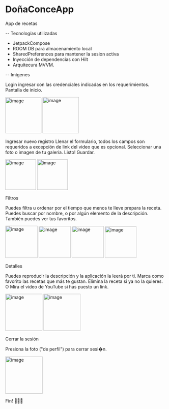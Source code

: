 # DoñaConceApp

App de recetas

-- Tecnologías utilizadas 
- JetpackCompose
- ROOM DB para almacenamiento local
- SharedPreferences para mantener la sesion activa
- Inyección de dependencias con Hilt
- Arquitecura MVVM.

-- Imígenes

Login ingresar con las credenciales indicadas en los requerimientos.
Pantalla de inicio.

   <img width="113" alt="image" src="https://github.com/user-attachments/assets/83164592-e16f-40c7-838b-da6d0b3ccb79" />
   <img width="114" alt="image" src="https://github.com/user-attachments/assets/2c721965-f5f7-4d58-a9d6-1b9ad7251d12" />

Ingresar nuevo registro
Llenar el formulario, todos los campos son requeridos a excepción de link del video que es opcional. 
Seleccionar una foto o imagen de tu galería. 
Listo! Guardar. 

 <img width="96" alt="image" src="https://github.com/user-attachments/assets/5f2a2aa7-f6df-4f0d-a4a6-1c0fb5d5b8ce" />
 <img width="96" alt="image" src="https://github.com/user-attachments/assets/edac81a6-2dcd-4104-a5a9-a052267d4b62" />



Filtros

Puedes filtra u ordenar por el tiempo que menos te lleve prepara la receta.
Puedes buscar por nombre, o por algún elemento de la descripción.
También puedes ver tus favoritos. 

   <img width="101" alt="image" src="https://github.com/user-attachments/assets/6cf5e8cf-8db4-4810-a736-676d171e55dc" />
   <img width="100" alt="image" src="https://github.com/user-attachments/assets/21aa6a05-8f02-4efd-96e1-22b7f928fb2f" />
   <img width="100" alt="image" src="https://github.com/user-attachments/assets/0fc44ff0-5d60-45d7-9ce2-7602e435c9e9" />
   <img width="99" alt="image" src="https://github.com/user-attachments/assets/aea7007f-4804-4684-aeba-634632bf417c" />

Detalles 

Puedes reproducir la descripción y la aplicación la leerá por ti.
Marca como favorito las recetas que más te gustan. 
Elimina la receta si ya no la quieres.
O Mira el video de YouTube si has puesto un link. 

<img width="116" alt="image" src="https://github.com/user-attachments/assets/4542e7d3-3bfb-4577-85bf-d9e97f412eb0" />
<img width="116" alt="image" src="https://github.com/user-attachments/assets/f44d5331-dae4-45fa-ba1c-7153a7a293e7" />


Cerrar la sesión 

Presiona la foto ("de perfil") para cerrar sesi�n.

<img width="117" alt="image" src="https://github.com/user-attachments/assets/d17486a6-f173-4767-bc7d-776b3e1d8326" />


Fin! 📱👌🏼


